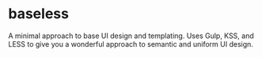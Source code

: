 # baseless
A minimal approach to base UI design and templating. Uses Gulp, KSS, and LESS to give you a wonderful approach to semantic and uniform UI design.
